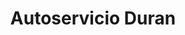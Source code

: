 ---
title: "Autoservicio Duran"
url: /aguilares/autoservicio-duran/
shop: reparación de automóviles
---